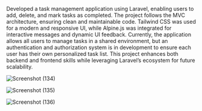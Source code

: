 Developed a task management application using Laravel, enabling users to add, delete, and mark tasks as completed. The project follows the MVC architecture, ensuring clean and maintainable code. Tailwind CSS was used for a modern and responsive UI, while Alpine.js was integrated for interactive messages and dynamic UI feedback. Currently, the application allows all users to manage tasks in a shared environment, but an authentication and authorization system is in development to ensure each user has their own personalized task list. This project enhances both backend and frontend skills while leveraging Laravel’s ecosystem for future scalability.

![Screenshot (134)](https://github.com/user-attachments/assets/09778615-a673-42cb-b37a-967f8fa336c2)

![Screenshot (135)](https://github.com/user-attachments/assets/bfa20fa9-8dda-450f-8670-0fbcabf7e4e2)

![Screenshot (136)](https://github.com/user-attachments/assets/e01abc08-224a-42fc-874d-71a9382d9288)




